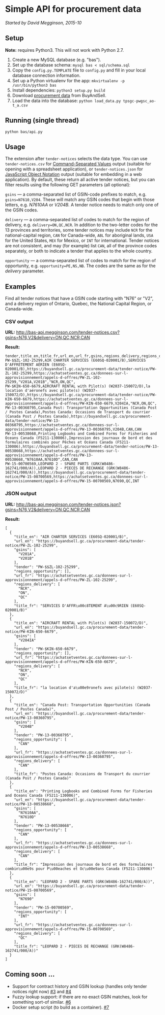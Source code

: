 # Simple API for procurement data

_Started by David Megginson, 2015-10_

## Setup

**Note:** requires Python3.  This will not work with Python 2.7.

1. Create a new MySQL database (e.g. "bas").
2. Set up the database schema: ``mysql bas < sql/schema.sql``
3. Copy the ``config.py.TEMPLATE`` file to ``config.py`` and fill in your local database connection information.
4. Set up a Python virtualenv for the app: ``mkvirtualenv -p /usr/bin/python3 bas``
5. Install dependencies: ``python3 setup.py build``
6. Download [procurement data](https://buyandsell.gc.ca/procurement-data/csv/tender/active) from BuyAndSell.
7. Load the data into the database: ``python load_data.py tpsgc-pwgsc_ao-t_a.csv``

## Running (single thread)

```
python bas/api.py
```

## Usage

The extension after ``tender-notices`` selects the data type.  You can use ``tender-notices.csv`` for [Command-Separated Values](https://en.wikipedia.org/wiki/Comma-separated_values) output (suitable for opening with a spreadsheet application), or ``tender-notices.json`` for [JavaScript Object Notation](https://en.wikipedia.org/wiki/JSON) output (suitable for embedding in a web application).  By default, these return all active tender notices, but you can filter results using the following GET parameters (all optional):

``gsins`` — a comma-separated list of GSIN-code prefixes to match, e.g. ``gsins=N7610,V204``.  These will match any GSIN codes that begin with those letters, e.g. _N7610AA_ or _V204B._  A tender notice needs to match only one of the GSIN codes.

``delivery`` — a comma-separated list of codes to match for the region of delivery, e.g. ``delivery=ON,QC,NCR``.  In addition to the two-letter codes for the 13 provinces and territories, some tender notices may include ``NCR`` for the national-capital region, ``CAN`` for Canada-wide, ``ABL`` for aboriginal lands, ``USA`` for the United States, ``MEX`` for Mexico, or ``INT`` for international.  Tender notices are not consistent, and may (for example) list ``CAN``, all of the province codes separately, or both to indicate a tender that applies to the whole country.

``opportunity`` — a comma-separated list of codes to match for the region of opportunity, e.g. ``opportunity=PE,NS,NB``.  The codes are the same as for the _delivery_ parameter.

## Examples

Find all tender notices that have a GSIN code starting with "N76" or "V2", and a delivery region of Ontario, Quebec, the National Capital Region, or Canada-wide.

### CSV output

**URL:** http://bas-api.megginson.com/tender-notices.csv?gsins=N76,V2&delivery=ON,QC,NCR,CAN

**Result:**

```
tender,title_en,title_fr,url_en,url_fr,gsins,regions_delivery,regions_opportunity
PW-$$ZL-102-25299,AIR CHARTER SERVICES (E60SQ-020001/B),SERVICES D'AFFRÈTEMENT AÉRIEN (E60SQ-020001/B),https://buyandsell.gc.ca/procurement-data/tender-notice/PW-ZL-102-25299,https://achatsetventes.gc.ca/donnees-sur-l-approvisionnement/appels-d-offres/PW-ZL-102-25299,"V201A,V201B","NCR,ON,QC",
PW-$KIN-650-6679,AIRCRAFT RENTAL with Pilot(s) (W2037-150072/D),la location d'aéronefs avec pilote(s) (W2037-150072/D),https://buyandsell.gc.ca/procurement-data/tender-notice/PW-KIN-650-6679,https://achatsetventes.gc.ca/donnees-sur-l-approvisionnement/appels-d-offres/PW-KIN-650-6679,V204IA,"NCR,ON,QC",
PW-13-00360795,Canada Post: Transportation Opportunities (Canada Post / Postes Canada),Postes Canada: Occasions de Transport du courrier (Canada Post / Postes Canada),https://buyandsell.gc.ca/procurement-data/tender-notice/PW-13-00360795,https://achatsetventes.gc.ca/donnees-sur-l-approvisionnement/appels-d-offres/PW-13-00360795,V204B,CAN,CAN
PW-13-00538668,Printing Logbooks and Combined Forms for Fisheries and Oceans Canada (F5211-130006),Impression des journaux de bord et des formulaires combinés pour Pêches et Océans Canada (F5211-130006),https://buyandsell.gc.ca/procurement-data/tender-notice/PW-13-00538668,https://achatsetventes.gc.ca/donnees-sur-l-approvisionnement/appels-d-offres/PW-13-00538668,"N7610AA,N7610D",CAN,CAN
PW-15-00700569,LEOPARD 2 - SPARE PARTS (GRK(W8486-162741/000/A)),LEOPARD 2 - PIECES DE RECHANGE (GRK(W8486-162741/000/A)),https://buyandsell.gc.ca/procurement-data/tender-notice/PW-15-00700569,https://achatsetventes.gc.ca/donnees-sur-l-approvisionnement/appels-d-offres/PW-15-00700569,N7690,QC,INT
```

### JSON output

**URL:** http://bas-api.megginson.com/tender-notices.json?gsins=N76,V2&delivery=ON,QC,NCR,CAN

**Result:**

```
[
  {
    "title_en": "AIR CHARTER SERVICES (E60SQ-020001/B)",
    "url_en": "https://buyandsell.gc.ca/procurement-data/tender-notice/PW-ZL-102-25299",
    "gsins": [
      "V201A",
      "V201B"
    ],
    "tender": "PW-$$ZL-102-25299",
    "regions_opportunity": [],
    "url_fr": "https://achatsetventes.gc.ca/donnees-sur-l-approvisionnement/appels-d-offres/PW-ZL-102-25299",
    "regions_delivery": [
      "NCR",
      "ON",
      "QC"
    ],
    "title_fr": "SERVICES D'AFFR\u00c8TEMENT A\u00c9RIEN (E60SQ-020001/B)"
  },
  {
    "title_en": "AIRCRAFT RENTAL with Pilot(s) (W2037-150072/D)",
    "url_en": "https://buyandsell.gc.ca/procurement-data/tender-notice/PW-KIN-650-6679",
    "gsins": [
      "V204IA"
    ],
    "tender": "PW-$KIN-650-6679",
    "regions_opportunity": [],
    "url_fr": "https://achatsetventes.gc.ca/donnees-sur-l-approvisionnement/appels-d-offres/PW-KIN-650-6679",
    "regions_delivery": [
      "NCR",
      "ON",
      "QC"
    ],
    "title_fr": "la location d'a\u00e9ronefs avec pilote(s) (W2037-150072/D)"
  },
  {
    "title_en": "Canada Post: Transportation Opportunities (Canada Post / Postes Canada)",
    "url_en": "https://buyandsell.gc.ca/procurement-data/tender-notice/PW-13-00360795",
    "gsins": [
      "V204B"
    ],
    "tender": "PW-13-00360795",
    "regions_opportunity": [
      "CAN"
    ],
    "url_fr": "https://achatsetventes.gc.ca/donnees-sur-l-approvisionnement/appels-d-offres/PW-13-00360795",
    "regions_delivery": [
      "CAN"
    ],
    "title_fr": "Postes Canada: Occasions de Transport du courrier (Canada Post / Postes Canada)"
  },
  {
    "title_en": "Printing Logbooks and Combined Forms for Fisheries and Oceans Canada (F5211-130006)",
    "url_en": "https://buyandsell.gc.ca/procurement-data/tender-notice/PW-13-00538668",
    "gsins": [
      "N7610AA",
      "N7610D"
    ],
    "tender": "PW-13-00538668",
    "regions_opportunity": [
      "CAN"
    ],
    "url_fr": "https://achatsetventes.gc.ca/donnees-sur-l-approvisionnement/appels-d-offres/PW-13-00538668",
    "regions_delivery": [
      "CAN"
    ],
    "title_fr": "Impression des journaux de bord et des formulaires combin\u00e9s pour P\u00eaches et Oc\u00e9ans Canada (F5211-130006)"
  },
  {
    "title_en": "LEOPARD 2 - SPARE PARTS (GRK(W8486-162741/000/A))",
    "url_en": "https://buyandsell.gc.ca/procurement-data/tender-notice/PW-15-00700569",
    "gsins": [
      "N7690"
    ],
    "tender": "PW-15-00700569",
    "regions_opportunity": [
      "INT"
    ],
    "url_fr": "https://achatsetventes.gc.ca/donnees-sur-l-approvisionnement/appels-d-offres/PW-15-00700569",
    "regions_delivery": [
      "QC"
    ],
    "title_fr": "LEOPARD 2 - PIECES DE RECHANGE (GRK(W8486-162741/000/A))"
  }
]
```

## Coming soon ...

* Support for contract history and GSIN lookup (handles only tender notices right now) [#3](https://github.com/PWGSC-DEEN/procurement-data-api/issues/3) and  [#4](https://github.com/PWGSC-DEEN/procurement-data-api/issues/4)
* Fuzzy lookup support: if there are no exact GSIN matches, look for something sort-of similar. [#6](https://github.com/PWGSC-DEEN/procurement-data-api/issues/6)
* Docker setup script (to build as a container).  [#7](https://github.com/PWGSC-DEEN/procurement-data-api/issues/7)

